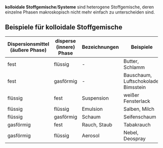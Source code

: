 **kolloidale Stoffgemische**/**Systeme** sind heterogene Stoffgemische, deren einzelne Phasen makroskopisch nicht mehr einfach zu unterscheiden sind.

## Beispiele für kolloidale Stoffgemische

| Dispersionsmittel (äußere Phase) | disperse (innere) Phase | Bezeichnungen | Beispiele                            |
| -------------------------------- | ----------------------- | ------------- | ------------------------------------ |
| fest                             | flüssig                 | -             | Butter, Schlamm                      |
| fest                             | gasförmig               | -             | Bauschaum, Luftschokolade, Bimsstein |
| flüssig                          | fest                    | Suspension    | weißer Fensterlack                   |
| flüssig                          | flüssig                 | Emulsion      | Salben, Milch                        |
| flüssig                          | gasförmig               | Schaum        | Seifenschaum                         |
| gasförmig                        | fest                    | Rauch, Staub  | Tabakrauch                           |
| gasförmig                        | flüssig                 | Aerosol       | Nebel, Deospray                                     |
